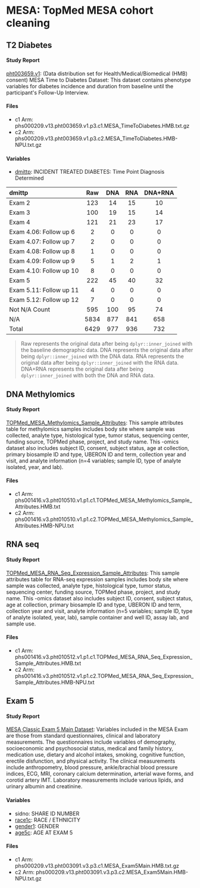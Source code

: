 # MESA: TopMed MESA cohort cleaning

## T2 Diabetes
#### Study Report
[pht003659.v1](https://www.ncbi.nlm.nih.gov/projects/gap/cgi-bin/dataset.cgi?study_id=phs000209.v13.p3&pht=3659): (Data distribution set for Health/Medical/Biomedical (HMB) consent) MESA Time to Diabetes Dataset: This dataset contains phenotype variables for
diabetes incidence and duration from baseline until the participant's Follow-Up Interview.

#### Files
- c1 Arm: phs000209.v13.pht003659.v1.p3.c1.MESA_TimeToDiabetes.HMB.txt.gz
- c2 Arm: phs000209.v13.pht003659.v1.p3.c2.MESA_TimeToDiabetes.HMB-NPU.txt.gz

#### Variables
- [dmittp](https://www.ncbi.nlm.nih.gov/projects/gap/cgi-bin/variable.cgi?study_id=phs000209.v13.p3&phv=197148&phd=1712&pha=&pht=3659&phvf=&phdf=&phaf=&phtf=&dssp=1&consent=&temp=1): INCIDENT TREATED DIABETES: Time Point Diagnosis Determined

| dmittp                | Raw    | DNA     | RNA | DNA+RNA |
| :------------------   | :---:  | :--:    | :--: | :--:   |
| Exam 2                |  123   |  14     |  15  |  10    |
| Exam 3                |  100   |  19     |  15  |  14    |
| Exam 4                |  121   |  21     |  23  |  17    |
| Exam 4.06: Follow up 6|   2    |   0     |   0  |   0    |
| Exam 4.07: Follow up 7|   2    |   0     |   0  |   0    |
| Exam 4.08: Follow up 8|   1    |   0     |   0  |   0    |
| Exam 4.09: Follow up 9|   5    |   1     |   2  |   1    |
| Exam 4.10: Follow up 10|  8    |   0     |   0  |   0    |
| Exam 5                |  222   |  45     |  40  |  32    |
| Exam 5.11: Follow up 11|  4    |   0     |   0  |   0    |
| Exam 5.12: Follow up 12|  7    |   0     |   0  |   0    |
| Not N/A Count         |  595   |  100    |  95  |  74    |
| N/A                   | 5834   |  877    | 841  | 658    |
| Total                 | 6429   |  977    | 936  | 732    |
> Raw represents the original data after being `dplyr::inner_joined` with the baseline demographic data. DNA represents the original data after being `dplyr::inner_joined` with the DNA data. RNA represents the original data after being `dplyr::inner_joined` with the RNA data. DNA+RNA represents the original data after being `dplyr::inner_joined` with both the DNA and RNA data.


## DNA Methylomics
#### Study Report
[TOPMed_MESA_Methylomics_Sample_Attributes](https://www.ncbi.nlm.nih.gov/projects/gap/cgi-bin/dataset.cgi?study_id=phs001416.v3.p1&pht=10510): This sample attributes table for methylomics samples includes body site where sample was collected, analyte type, histological type, tumor status, sequencing center, funding source, TOPMed phase, project, and study name. This -omics dataset also includes subject ID, consent, subject status, age at collection, primary biosample ID and type, UBERON ID and term, collection year and visit, and analyte information (n=4 variables; sample ID, type of analyte isolated, year, and lab).

#### Files
- c1 Arm: phs001416.v3.pht010510.v1.p1.c1.TOPMed_MESA_Methylomics_Sample_Attributes.HMB.txt
- c2 Arm: phs001416.v3.pht010510.v1.p1.c2.TOPMed_MESA_Methylomics_Sample_Attributes.HMB-NPU.txt

## RNA seq
#### Study Report
[TOPMed_MESA_RNA_Seq_Expression_Sample_Attributes](https://www.ncbi.nlm.nih.gov/projects/gap/cgi-bin/dataset.cgi?study_id=phs001416.v3.p1&pht=10512): This sample attributes table for RNA-seq expression samples includes body site where sample was collected, analyte type, histological type, tumor status, sequencing center, funding source, TOPMed phase, project, and study name. This -omics dataset also includes subject ID, consent, subject status, age at collection, primary biosample ID and type, UBERON ID and term, collection year and visit, analyte information (n=5 variables; sample ID, type of analyte isolated, year, lab), sample container and well ID, assay lab, and sample use.

#### Files
- c1 Arm: phs001416.v3.pht010512.v1.p1.c1.TOPMed_MESA_RNA_Seq_Expression_Sample_Attributes.HMB.txt
- c2 Arm: phs001416.v3.pht010512.v1.p1.c2.TOPMed_MESA_RNA_Seq_Expression_Sample_Attributes.HMB-NPU.txt

## Exam 5
#### Study Report
[MESA Classic Exam 5 Main Dataset](https://www.ncbi.nlm.nih.gov/projects/gap/cgi-bin/dataset.cgi?study_id=phs000209.v13.p3&pht=3091): Variables included in the MESA Exam are those from standard questionnaires, clinical and laboratory measurements. The questionnaires include variables of demography, socioeconomic and psychosocial status, medical and family history, medication use, dietary and alcohol intakes, smoking, cognitive function, erectile disfunction, and physical activity. The clinical measurements include anthropometry, blood pressure, ankle/brachial blood pressure indices, ECG, MRI, coronary calcium determination, arterial wave forms, and corotid artery IMT. Laboratory measurements include various lipids, and urinary albumin and creatinine.

#### Variables
- sidno: SHARE ID NUMBER
- [race1c](https://www.ncbi.nlm.nih.gov/projects/gap/cgi-bin/variable.cgi?study_id=phs000209.v13.p3&phv=176008&phd=1712&pha=&pht=3091&phvf=&phdf=&phaf=&phtf=&dssp=1&consent=&temp=1): RACE / ETHNICITY
- [gender1](https://www.ncbi.nlm.nih.gov/projects/gap/cgi-bin/variable.cgi?study_id=phs000209.v13.p3&phv=176009&phd=1712&pha=&pht=3091&phvf=&phdf=&phaf=&phtf=&dssp=1&consent=&temp=1): GENDER
- [age5c](https://www.ncbi.nlm.nih.gov/projects/gap/cgi-bin/variable.cgi?study_id=phs000209.v13.p3&phv=176011&phd=1712&pha=&pht=3091&phvf=&phdf=&phaf=&phtf=&dssp=1&consent=&temp=1): AGE AT EXAM 5

#### Files
- c1 Arm: phs000209.v13.pht003091.v3.p3.c1.MESA_Exam5Main.HMB.txt.gz
- c2 Arm: phs000209.v13.pht003091.v3.p3.c2.MESA_Exam5Main.HMB-NPU.txt.gz























